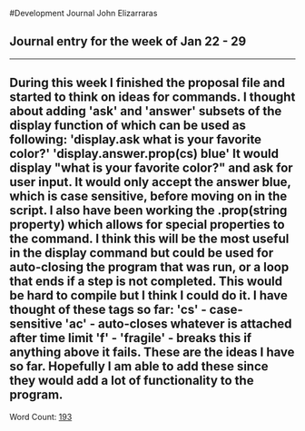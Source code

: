 #Development Journal
John Elizarraras
## Journal entry for the week of Jan 22 - 29
---
 During this week I finished the proposal file and started to think on ideas for commands. I thought about adding 'ask' and 'answer' subsets of the display function of which can be used as following:
 'display.ask what is your favorite color?'
 'display.answer.prop(cs) blue'
 It would display "what is your favorite color?" and ask for user input. It would only accept the answer blue, which is case sensitive, before moving on in the script.
 I also have been working the .prop(string property) which allows for special properties to the command. I think this will be the most useful in the display command but could be used for auto-closing the program that was run, or a loop that ends if a step is not completed. This would be hard to compile but I think I could do it. I have thought of these tags so far:
 'cs' - case-sensitive
 'ac' - auto-closes whatever is attached after time limit
 'f' - 'fragile' - breaks this if anything above it fails.
 These are the ideas I have so far. Hopefully I am able to add these since they would add a lot of functionality to the program.
---
 Word Count: [193](http://i.imgur.com/756ynTj.png)
